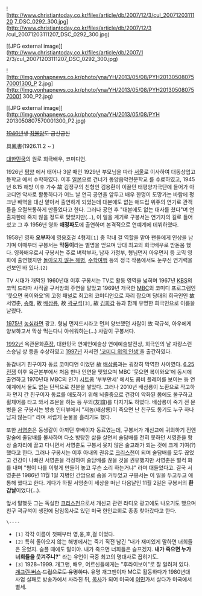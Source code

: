 ![http://www.christiantoday.co.kr/files/article/db/2007/12/3/cul_2007120311120
7_DSC_0292_300.jpg](http://www.christiantoday.co.kr/files/article/db/2007/12/3
/cul_20071203111207_DSC_0292_300.jpg)

[[JPG external image]](http://www.christiantoday.co.kr/files/article/db/2007/1
2/3/cul_20071203111207_DSC_0292_300.jpg)

![http://img.yonhapnews.co.kr/photo/yna/YH/2013/05/08/PYH2013050807570001300_P
2.jpg](http://img.yonhapnews.co.kr/photo/yna/YH/2013/05/08/PYH2013050807570001
300_P2.jpg)

[[JPG external image]](http://img.yonhapnews.co.kr/photo/yna/YH/2013/05/08/PYH
2013050807570001300_P2.jpg)

  
<del>[1940년](1940%EB%85%84.md)생 [최불암](%EC%B5%9C%EB%B6%88%EC%95%94.md)도
굽신굽신</del>

具鳳書(1926.11.2 ~ )

[대한민국](%EB%8C%80%ED%95%9C%EB%AF%BC%EA%B5%AD.md)의 원로 희극배우, 코미디언.

1926년 [평양](%ED%8F%89%EC%96%91.md) 에서 태어나 3살 때인 1929년 부모님을 따라
[서울](%EC%84%9C%EC%9A%B8.md)로 이사하여 대동상업고등학교 에서 수학하였다. 이후
[일본](%EC%9D%BC%EB%B3%B8.md)으로 건너가 동양음악전문학교 를 수료하였고, 1945년 8.15 해방 이후 가수 故
김정구의 친형인 김용환이 이끌던 태평양가극단에 들어가 아코디언 악사로 활동하다가 어느 날 연극 공연을 앞두고 배우 한명이 도망가는 바람에
펑크난 배역을 대신 맡아서 출연하게 되었는데 대본에도 없는 애드립 위주의 연기로 관객들을 요절복통하게 만들었다고 한다. 그러나 공연 후
"대본에도 없는 대사를 쳤다"며 연출자한테 죽지 않을 정도로 맞았지만(...), 이 일을 계기로 구봉서는 연기자의 길로 들어섰고 그 후
1956년 영화 **애정파도**에 출연하며 본격적으로 연예계에 데뷔하였다.

1958년 영화 **오부자**에 영웅호걸 4형제`[1]` 중 막내 걸 역할을 맡아 팬들에게 인상을 남기며 이때부터 구봉서는 **막둥이**라는
별명을 얻으며 당대 최고의 희극배우로 받돋움 했다. 영화배우로서 구봉서는 주로 벼락부자, 남자 가정부, 형님먼저 아우먼저 등 코믹 영화에
출연했지만 [돌아오지 않는 해병](%EB%8F%8C%EC%95%84%EC%98%A4%EC%A7%80%20%EC%95%8A%EB%8A%94%20%ED%95%B4%EB%B3%91.md), [수학여행](%EC%88%98%ED%95%99%EC%97%AC%ED%96%89.md)
등의 정극 작품에서도 눈부신 연기력을 선보인 바 있다.`[2]`

TV 시대가 개막된 1960년대 이후 구봉서는 TV로 활동 영역을 넓히며 1967년 [KBS](KBS.md)의 코믹 드라마 사직골
구서방의 주연을 맡았고 1969년 개국한 [MBC](MBC.md)의 코미디 프로그램인 '웃으면 복이와요'의 고정 패널로 최고의
코미디언으로 자리 잡으며 당대의 희극인인 故 서영춘, [송해](%EC%86%A1%ED%95%B4.md), 故
[배삼룡](%EB%B0%B0%EC%82%BC%EB%A3%A1.md), 故
[곽규석](%EA%B3%BD%EA%B7%9C%EC%84%9D.md)`[3]`, 故
[김희갑](%EA%B9%80%ED%9D%AC%EA%B0%91.md) 등과 함께 유명한 희극인으로 이름을 날렸다.  
  
[1975년](1975%EB%85%84.md)
[농심라면](%EB%86%8D%EC%8B%AC%EB%9D%BC%EB%A9%B4.md) 광고. 형님 먼저드시라고 먼저 양보했던 사람이 故
곽규석, 아우에게 양보하고서 막상 먹는다니 아쉬워하는(...) 사람이 구봉서다.

[1992년](1992%EB%85%84.md) 옥관문화[훈장](%ED%9B%88%EC%9E%A5.md), 대한민국 연예인예술상
연예예술발전상, 희극인의 날 자랑스런 스승님 상 등을 수상하였고 [1997년](1997%EB%85%84.md) 자서전 ['코미디 위의
인생'](http://garykam.tistory.com/100)을 출간하였다.

동갑내기 친구이자 동료 코미디언 이었던 故 [배삼룡](%EB%B0%B0%EC%82%BC%EB%A3%A1.md)과는 굉장히 막역한
사이였다. [6.25 전쟁](6.25%20%EC%A0%84%EC%9F%81.md) 이후 육군본부에서 처음 만나 인연을 맺었으며 MBC
'웃으면 복이와요'에 동시에 출연하고 1970년대 MBC의 인기 [시트콤](%EC%8B%9C%ED%8A%B8%EC%BD%A4.md)
'부부만세' 에서도 콤비 플레이를 보이는 등 연예계에서 둘도 없는 단짝으로 친분을 쌓았다. 그러나 2010년 배삼룡이 노환으로 작고하자 먼저
간 친구이자 동료를 애도하기 위해 뇌졸중으로 건강이 악화된 몸에도 불구하고 휠체어를 타고 와서 조문을 하는 등 우의(友誼)를 다지기도
하였다. 배삼룡이 죽기 전 문병을 온 구봉서는 방송 인터뷰에서 "저놈(배삼룡)이 죽으면 난 친구도 동기도 누구 하나 남지 않는다" 라며
서럽게 눈물을 흘리기도 했다.

또한 [서영춘](%EC%84%9C%EC%98%81%EC%B6%98.md)은 동생같이 아끼던 후배이자 동료였는데, 구봉서가 개신교에
귀의하기 전엔 말술에 줄담배를 불사하며 다소 방탕한 삶을 살면서 술담배를 전혀 못하던 서영춘을 항상 술자리에 끌고 다니면서 서영춘도 구봉서
못지 않은 술고래가 되는 것에 크게 기여(?) 했다고 한다. 그러나 구봉서는 이후 아내의 권유로
[크리스천](%ED%81%AC%EB%A6%AC%EC%8A%A4%EC%B2%9C.md)이 되며 술담배를 모두 끊었고 건강이 나빠진
서영춘을 걱정하여 술담배를 끊을 것을 권유했지만 서영춘은 벌컥 화를 내며 "형이 나를 이렇게 만들어 놓고 무슨 소리 하는거냐" 라며
대들었다고. 결국 서영춘은 1986년 11월 1일 지병인 간암으로 숨을 거두었고 구봉서는 이 일을 두고두고 애통해 했다고 한다. 게다가 하필
서영춘이 세상을 떠난 다음날인 11월 2일은 구봉서의 **환갑날**이었다(...).

앞서 말했듯 그는 독실한 [크리스천](%ED%81%AC%EB%A6%AC%EC%8A%A4%EC%B2%9C.md)으로서 개신교 관련 라디오
광고에도 나오기도 했으며 친구 곽규석이 생전에 담임목사로 있던 미국 한인교회로 종종 찾아갔다고 한다.

`\----`

  * `[1]` 각각 이름이 첫째부터 영,웅,호,걸 이었다.
  * `[2]` 특히 돌아오지 않는 해병에서는 죽기 직전 남긴 "내가 재미있게 말하면 너희들은 웃었지. 슬플 때에도 말이야. 내가 죽으면 너희들은 슬프겠지. **내가 죽으면 누가 너희들을 웃겨주니?**" 라는 유언이 극중 최고의 명대사로 꼽히기도.
  * `[3]` 1928~1999. 개그맨, 배우, 어르신들에게는 "후라이보이"로 잘 알려져 있다. <del>[개그린 버스](%EA%B7%B8%EB%A0%88%EC%9D%B4%20%ED%95%98%EC%9A%B4%EB%93%9C#s-3.md) 드립으로도 유명하다.</del> 유명 개그맨이자 MC로 활동하다가 1980년대 사업 실패로 방송가에서 사라진 뒤, [목사](%EB%AA%A9%EC%82%AC.md)가 되어 미국에 [이민](%EC%9D%B4%EB%AF%BC.md)가서 살다가 미국에서 별세.

